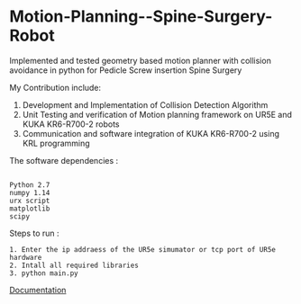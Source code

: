# Motion-Planning--Spine-Surgery-Robot
Implemented and tested geometry based motion planner with collision avoidance in python for Pedicle Screw insertion Spine Surgery

My Contribution include: 
1. Development and Implementation of Collision Detection Algorithm
2. Unit Testing and verification of Motion planning framework on UR5E and KUKA KR6-R700-2 robots 
3. Communication and software integration of KUKA KR6-R700-2 using KRL programming 

The software dependencies :
```

Python 2.7
numpy 1.14
urx script
matplotlib
scipy
```

Steps to run :
```
1. Enter the ip addraess of the UR5e simumator or tcp port of UR5e hardware
2. Intall all required libraries
3. python main.py

```
<a href ="https://github.com/UthiraS/Motion-Planning--Spine-Surgery-Robot/blob/main/SSR_KUKA_motionplanner.pdf"> Documentation</a>

